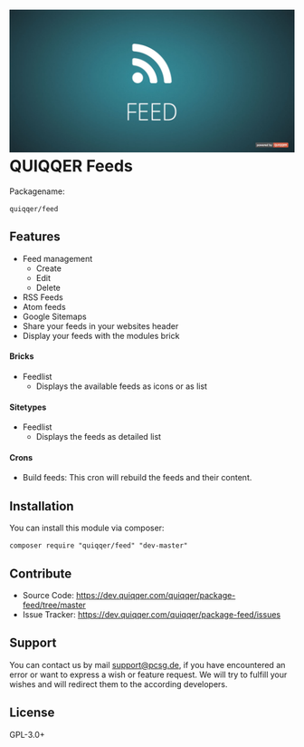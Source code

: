 ![QUIQQER Blog](bin/images/Readme.jpg)
QUIQQER Feeds
========

Packagename:

    quiqqer/feed


Features
--------

- Feed management
  - Create
  - Edit
  - Delete
- RSS Feeds
- Atom feeds
- Google Sitemaps
- Share your feeds in your websites header
- Display your feeds with the modules brick

#### Bricks
- Feedlist
  - Displays the available feeds as icons or as list

#### Sitetypes
- Feedlist
  - Displays the feeds as detailed list

#### Crons
- Build feeds: This cron will rebuild the feeds and their content.

Installation
------------

You can install this module via composer:
```
composer require "quiqqer/feed" "dev-master"
```


Contribute
----------

- Source Code: https://dev.quiqqer.com/quiqqer/package-feed/tree/master
- Issue Tracker: https://dev.quiqqer.com/quiqqer/package-feed/issues


Support
-------

You can contact us by mail support@pcsg.de,
if you have encountered an error or want to express a wish or feature request.
We will try to fulfill your wishes and will redirect them to the according developers.


License
-------
GPL-3.0+


